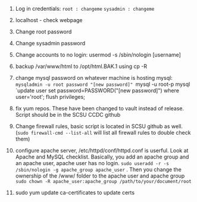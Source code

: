 1. Log in credentials: `root : changeme`
                       `sysadmin : changeme`
2. localhost - check webpage

3. Change root password

4. Change sysadmin password

5. Change accounts to no login: usermod -s /sbin/nologin [username]

6. backup /var/www/html to /opt/html.BAK.1 using cp -R

7. change mysql password on whatever machine is hosting mysql: `mysqladmin -u root password "[new password]"
                                                              `mysql -u root-p mysql
                                                              `update user set password=PASSWORD("[new password]") where user='root';
                                                              flush privileges;
8. fix yum repos. These have been changed to vault instead of release. Script should be in the SCSU CCDC github

9. Change firewall rules, basic script is located in SCSU github as well. (`sudo firewall-cmd --list-all` will list all firewall rules to double check them)

10. configure apache server, /etc/httpd/conf/httpd.conf is userful. Look at Apache and MySQL checklist.
 Basically, you add an apache group and an apache user, apache user has no login. `sudo useradd -r -s /sbin/nologin -g apache_group apache_user` . Then you change the ownership of the /www/ folder to the apache user and apache group
  `sudo chown -R apache_user:apache_group /path/to/your/document/root`

11. sudo yum update ca-certificates to update certs
